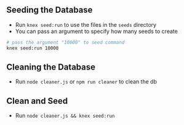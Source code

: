 ## Seeding the Database

* Run `knex seed:run` to use the files in the `seeds` directory
* You can pass an argument to specify how many seeds to create

```sh
# pass the argument "10000" to seed command
knex seed:run 10000
```

## Cleaning the Database

* Run `node cleaner.js` or `npm run cleaner` to clean the db

## Clean and Seed
* Run `node cleaner.js && knex seed:run`
